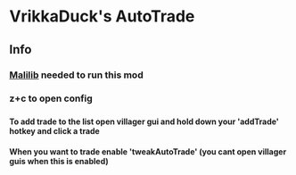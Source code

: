 # VrikkaDuck's AutoTrade

## Info
### [Malilib](https://www.curseforge.com/minecraft/mc-mods/malilib) needed to run this mod
###
### z+c to open config
### 
#### To add trade to the list open villager gui and hold down your 'addTrade' hotkey and click a trade

#### When you want to trade enable 'tweakAutoTrade' (you cant open villager guis when this is enabled)

